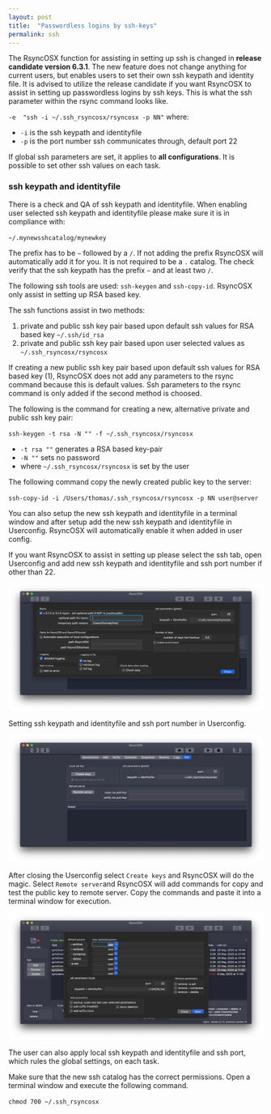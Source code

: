 ```yaml
---
layout: post
title:  "Passwordless logins by ssh-keys"
permalink: ssh
---
```

The RsyncOSX function for assisting in setting up ssh is changed in **release candidate version 6.3.1**. The new feature does not change anything for current users, but enables users to set their own ssh keypath and identity file. It is advised to utilize the release candidate if you want RsyncOSX to assist in setting up passwordless logins by ssh keys. This is what the ssh parameter within the rsync command looks like.

`-e  "ssh -i ~/.ssh_rsyncosx/rsyncosx -p NN"` where:

- `-i` is the ssh keypath and identityfile
- `-p` is the port number ssh communicates through, default port 22

If global ssh parameters are set, it applies to **all configurations**. It is possible to set other ssh values on each task.

### ssh keypath and identityfile

There is a check and QA of ssh keypath and identityfile. When enabling user selected ssh keypath and identityfile please make sure it is in compliance with:

`~/.mynewsshcatalog/mynewkey`

The prefix has to be `~` followed by a `/`. If not adding the prefix RsyncOSX will automatically add it for you. It is not required to be a `.` catalog. The check verify that the ssh keypath has the prefix `~` and at least two `/`.

The following ssh tools are used: `ssh-keygen` and `ssh-copy-id`. RsyncOSX only assist in setting up RSA based key.

The ssh functions assist in two methods:

1. private and public ssh key pair based upon default ssh values for RSA based key `~/.ssh/id_rsa`
2. private and public ssh key pair based upon user selected values as `~/.ssh_rsyncosx/rsyncosx`

If creating a new public ssh key pair based upon default ssh values for RSA based key (1), RsyncOSX does not add any parameters to the rsync command because this is default values. Ssh parameters to the rsync command is only added if the second method is choosed.

The following is the command for creating a new, alternative private and public ssh key pair:

`ssh-keygen -t rsa -N "" -f ~/.ssh_rsyncosx/rsyncosx`

- `-t rsa ""` generates a RSA based key-pair
- `-N ""` sets no password
- where `~/.ssh_rsyncosx/rsyncosx` is set by the user


The following command copy the newly created public key to the server:

`ssh-copy-id -i /Users/thomas/.ssh_rsyncosx/rsyncosx -p NN user@server`

You can also setup the new ssh keypath and identityfile in a terminal window and after setup add the new ssh keypath and identityfile in Userconfig. RsyncOSX will automatically enable it when added in user config.

If you want RsyncOSX to assist in setting up please select the ssh tab, open Userconfig and add new ssh keypath and identityfile and ssh port number if other than 22.

![ssh](/images/RsyncOSX/master/ssh/ssh5.png)

Setting ssh keypath and identityfile and ssh port number in Userconfig.

![ssh](/images/RsyncOSX/master/ssh/ssh4.png)

After closing the Userconfig select `Create keys` and RsyncOSX will do the magic. Select `Remote server`and RsyncOSX will add commands for copy and test the public key to remote server. Copy the commands and paste it into a terminal window for execution.

![ssh](/images/RsyncOSX/master/ssh/ssh6.png)

The user can also apply local ssh keypath and identityfile and ssh port, which rules the global settings, on each task.

Make sure that the new ssh catalog has the correct permissions. Open a terminal window and execute the following command.

`chmod 700 ~/.ssh_rsyncosx`
